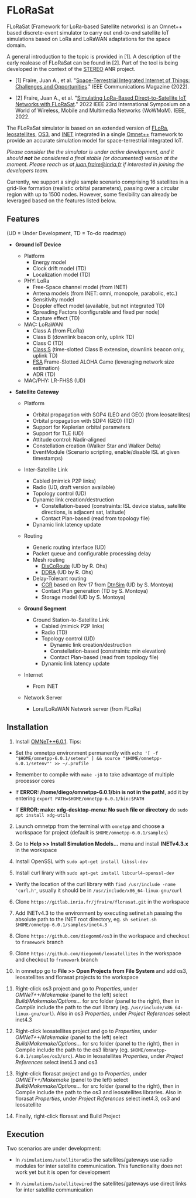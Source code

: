 # FLoRaSat

FLoRaSat (Framework for LoRa-based Satellite networks) is an Omnet++ based discrete-event simulator to carry out end-to-end satellite IoT simulations based on LoRa and LoRaWAN adaptations for the space domain. 

A general introduction to the topic is provided in [1]. A description of the early realease of FLoRaSat can be found in [2]. Part of the tool is being developed in the context of the [STEREO](https://project.inria.fr/stereo) ANR project.

- [1] Fraire, Juan A., et al. "[Space-Terrestrial Integrated Internet of Things: Challenges and Opportunities](https://ieeexplore.ieee.org/abstract/document/9887919)." IEEE Communications Magazine (2022).

- [2] Fraire, Juan A., et al. "[Simulating LoRa-Based Direct-to-Satellite IoT Networks with FLoRaSat](https://ieeexplore.ieee.org/abstract/document/9842830)." 2022 IEEE 23rd International Symposium on a World of Wireless, Mobile and Multimedia Networks (WoWMoM). IEEE, 2022.



The FLoRaSat simulator is based on an extended version of [FLoRa](https://flora.aalto.fi/), [leosatellites](https://github.com/Avian688/leosatellites), [OS3](https://github.com/inet-framework/os3), and [INET](https://inet.omnetpp.org/) integrated in a single [Omnet++](https://omnetpp.org/) framework to provide an accurate simulation model for space-terrestrial integrated IoT.



*Please consider the the simulator is under active development, and it should **not** be considered a final stable (or documented) version at the moment. Please reach us at [juan.fraire@inria.fr](juan.fraire@inria.fr) if interested in joining the developers team.* 



Currently, we support a single sample scenario comprising 16 satellites in a grid-like formation (realistic orbital parameters), passing over a circular region with up to 1500 nodes. However, some flexibility can already be leveraged based on the features listed below.



## Features

(UD = Under Development, TD = To-do roadmap)

- **Ground IoT Device**
	- Platform
		- Energy model
		- Clock drift model (TD)
        - Localization model (TD)
    - PHY: LoRa
    	- Free-Space channel model (from INET)
    	- Antena models (from INET: omni, monopole, parabolic, etc.)
    	- Sensitivity model
    	- Doppler effect model (available, but not integrated TD)
    	- Spreading Factors (configurable and fixed per node)
    	- Capture effect (TD)
    - MAC: LoRaWAN
    	- Class A (from FLoRa)
    	- Class B (downlink beacon only, uplink TD)
    	- Class C (TD)
    	- [Class S](https://hal.laas.fr/hal-03694383) (time-slotted Class B extension, downlink beacon only, uplink TD)
    	- [FSA](https://ieeexplore.ieee.org/document/8855903) Frame-Slotted ALOHA Game (leveraging network size estimation)
    	- ADR (TD)
    - MAC/PHY: LR-FHSS (UD)



- **Satellite Gateway**
	- Platform
		- Orbital propagation with SGP4 (LEO and GEO) (from leosatellites)
		- Orbital propagation with SDP4 (GEO) (TD)
		- Support for Keplerian orbital parameters
		- Support for TLE (UD)
		- Attitude control: Nadir-aligned
		- Constellation creation (Walker Star and Walker Delta)
		- EventModule (Scenario scripting, enable/disable ISL at given timestamps)
	- Inter-Satellite Link
		- Cabled (mimick P2P links)
		- Radio (UD, draft version available)
		- Topology control (UD)
		- Dynamic link creation/destruction
			- Constellation-based (constraints: ISL device status, satellite directions, is adjacent sat, latitude)    
			- Contact Plan-based (read from topology file)
		- Dynamic link latency update
	- Routing
		- Generic routing interface (UD)
		- Packet queue and configurable processing delay    
		- Mesh routing 
			- [DisCoRoute](https://ieeexplore.ieee.org/abstract/document/9914716) (UD by R. Ohs)
			- [DDRA](https://ieeexplore.ieee.org/document/7023604) (UD by R. Ohs)    
		- Delay-Tolerant routing 
			- [CGR](https://www.sciencedirect.com/science/article/abs/pii/S1084804520303489) based on Rev 17 from [DtnSim](https://bitbucket.org/lcd-unc-ar/dtnsim) (UD by S. Montoya)
			- Contact Plan generation (TD by S. Montoya)
			- Storage model (UD by S. Montoya)



	- **Ground Segment**
		- Ground Station-to-Satellite Link
			- Cabled (mimick P2P links)
			- Radio (TD)
			- Topology control (UD)
				- Dynamic link creation/destruction
				- Constellation-based (constraints: min elevation)   
				- Contact Plan-based (read from topology file)
			- Dynamic link latency update
	- Internet
		- From INET
	- Network Server
		- Lora/LoRaWAN Network server (from FLoRa)



## Installation


1. Install [OMNeT++6.0.1](https://doc.omnetpp.org/omnetpp/InstallGuide.pdf). Tips:



* Set the omnetpp environment permanently with `echo '[ -f "$HOME/omnetpp-6.0.1/setenv" ] && source "$HOME/omnetpp-6.0.1/setenv"' >> ~/.profile`

  

* Remember to compile with `make -j8` to take advantage of multiple processor cores

  

* If **ERROR: /home/diego/omnetpp-6.0.1/bin is not in the path!**, add it by entering `export PATH=$HOME/omnetpp-6.0.1/bin:$PATH`

  

* If **ERROR: make: xdg-desktop-menu: No such file or directory** do `sudo apt install xdg-utils`

  

2. Launch omnetpp from the terminal with `omnetpp` and choose a workspace for project (default is `$HOME/omnetpp-6.0.1/samples`)

  

3. Go to **Help >> Install Simulation Models...** menu and install **INETv4.3.x** in the workspace

  

4. Install OpenSSL with `sudo apt-get install libssl-dev`

  

5. Install curl lirary with `sudo apt-get install libcurl4-openssl-dev`

  

* Verify the location of the curl library with `find /usr/include -name 'curl.h'`, usually it should be in `/usr/include/x86_64-linux-gnu/curl`

  

6. Clone `https://gitlab.inria.fr/jfraire/florasat.git` in the workspace

  

7. Add INETv4.3 to the environment by executing setinet.sh passing the absolute path to the INET root directory, eg. `sh setinet.sh $HOME/omnetpp-6.0.1/samples/inet4.3`

  

8. Clone `https://github.com/diegomm6/os3` in the workspace and checkout to `framework` branch

  

9. Clone `https://github.com/diegomm6/leosatellites` in the workspace and checkout to `framework` branch

  

10.  In omnetpp go to **File >> Open Projects from File System** and add os3, leosatellites and florasat projects to the workspace

  

11. Right-click os3 project and go to *Properties*, under *OMNeT++/Makemake* (panel to the left) select *Build/Makemake/Options...* for src folder (panel to the right), then in *Compile* include the path to the curl library (eg. `/usr/include/x86_64-linux-gnu/curl`). Also in os3 *Properties*, under *Project References* select inet4.3

  

12. Right-click leosatellites project and go to *Properties*, under *OMNeT++/Makemake* (panel to the left) select *Build/Makemake/Options...* for src folder (panel to the right), then in Compile include the path to the os3 library (eg. `$HOME/omnetpp-6.0.1/samples/os3/src`). Also in leosatellites *Properties*, under *Project References* select inet4.3 and os3

  

13. Right-click florasat project and go to *Properties*, under *OMNET++/Makemake* (panel to the left) select *Build/Makemake/Options...* for src folder (panel to the right), then in Compile include the path to the os3 and leosatellites libraries. Also in florasat *Properties*, under *Project References* select inet4.3, os3 and leosatellite

  

14. Finally, right-click florasat and Build Project

  

  

  

## Execution

  

Two scenarios are under development:

  

- In `/simulations/satelliteradio` the satellites/gateways use radio modules for inter satellite communication. This functionality does not work yet but it is open for development

  

- In `/simulations/satellitewired` the satellites/gateways use direct links for inter satellite communication
